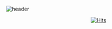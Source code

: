 ![header](https://capsule-render.vercel.app/api?type=waving&color=1C768F&height=300&section=header&text=Hyerim%20Do&fontSize=90)
  <div align=center>
	
  [![Hits](https://hits.seeyoufarm.com/api/count/incr/badge.svg?url=https%3A%2F%2Fgithub.com%2FHyerimDo&count_bg=%23CBDEFF&title_bg=%230F1A45&icon=&icon_color=%23E7E7E7&title=HITS&edge_flat=false)](https://hits.seeyoufarm.com)
	
  </div>
